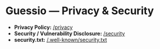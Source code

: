 # Guessio — Privacy & Security

- **Privacy Policy:** [/privacy](/privacy)  
- **Security / Vulnerability Disclosure:** [/security](/security)  
- **security.txt:** [/.well-known/security.txt](/.well-known/security.txt)
